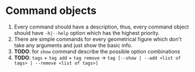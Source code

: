 # Command objects

1. Every command should have a description, thus, every command object should have `-h|--help` option 
   which has the highest priority.
2. There are simple commands for every geometrical figure which don't take any arguments and just show the basic info.
3. **TODO**: for `show` command describe the possible option combinations
4. **TODO**: `tags` + `tag add` + `tag remove` -> `tag [--show | --add <list of tags> | --remove <list of tags>]`
